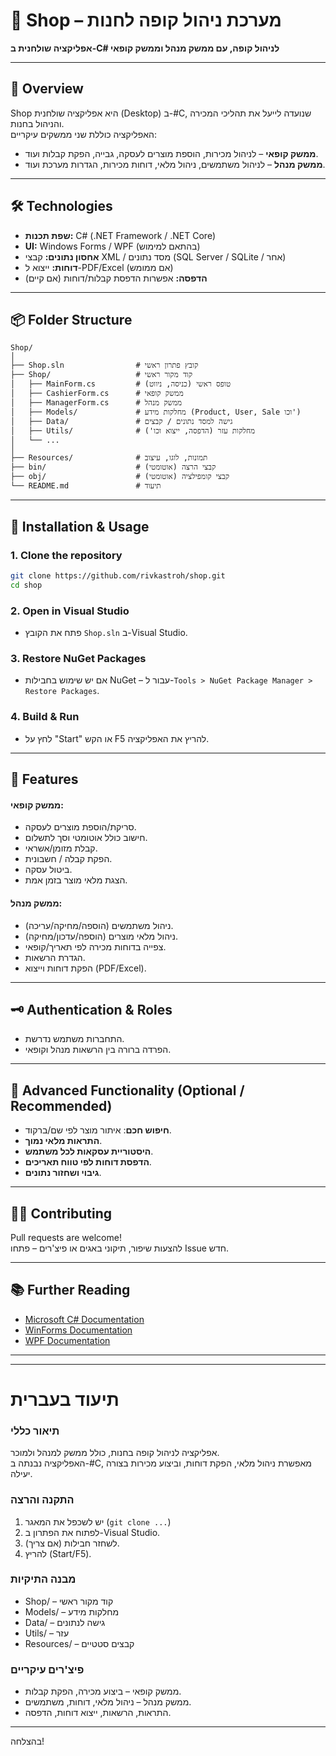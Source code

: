 # 🛒 Shop – מערכת ניהול קופה לחנות

**אפליקציה שולחנית ב-C# לניהול קופה, עם ממשק מנהל וממשק קופאי**

---

## 📝 Overview

Shop היא אפליקציה שולחנית (Desktop) ב-#C, שנועדה לייעל את תהליכי המכירה והניהול בחנות.  
האפליקציה כוללת שני ממשקים עיקריים:  
- **ממשק קופאי** – לניהול מכירות, הוספת מוצרים לעסקה, גבייה, הפקת קבלות ועוד.
- **ממשק מנהל** – לניהול משתמשים, ניהול מלאי, דוחות מכירות, הגדרות מערכת ועוד.

---

## 🛠️ Technologies

- **שפת תכנות:** C# (.NET Framework / .NET Core)
- **UI:** Windows Forms / WPF (בהתאם למימוש)
- **אחסון נתונים:** קבצי XML / מסד נתונים (SQL Server / SQLite / אחר)
- **דוחות:** ייצוא ל-PDF/Excel (אם ממומש)
- **הדפסה:** אפשרות הדפסת קבלות/דוחות (אם קיים)

---

## 📦 Folder Structure

```
Shop/
│
├── Shop.sln                # קובץ פתרון ראשי
├── Shop/                   # קוד מקור ראשי
│   ├── MainForm.cs         # טופס ראשי (כניסה, ניווט)
│   ├── CashierForm.cs      # ממשק קופאי
│   ├── ManagerForm.cs      # ממשק מנהל
│   ├── Models/             # מחלקות מידע (Product, User, Sale וכו')
│   ├── Data/               # גישה למסד נתונים / קבצים
│   ├── Utils/              # מחלקות עזר (הדפסה, ייצוא וכו')
│   └── ...
│
├── Resources/              # תמונות, לוגו, עיצוב
├── bin/                    # קבצי הרצה (אוטומטי)
├── obj/                    # קבצי קומפילציה (אוטומטי)
└── README.md               # תיעוד
```

---

## 🚀 Installation & Usage

### 1. Clone the repository

```bash
git clone https://github.com/rivkastroh/shop.git
cd shop
```

### 2. Open in Visual Studio

- פתח את הקובץ `Shop.sln` ב-Visual Studio.

### 3. Restore NuGet Packages

- אם יש שימוש בחבילות NuGet – עבור ל-`Tools > NuGet Package Manager > Restore Packages`.

### 4. Build & Run

- לחץ על "Start" או הקש F5 להריץ את האפליקציה.

---

## 🔑 Features

#### ממשק קופאי:
- סריקת/הוספת מוצרים לעסקה.
- חישוב כולל אוטומטי וסך לתשלום.
- קבלת מזומן/אשראי.
- הפקת קבלה / חשבונית.
- ביטול עסקה.
- הצגת מלאי מוצר בזמן אמת.

#### ממשק מנהל:
- ניהול משתמשים (הוספה/מחיקה/עריכה).
- ניהול מלאי מוצרים (הוספה/עדכון/מחיקה).
- צפייה בדוחות מכירה לפי תאריך/קופאי.
- הגדרת הרשאות.
- הפקת דוחות וייצוא (PDF/Excel).

---

## 🗝️ Authentication & Roles

- התחברות משתמש נדרשת.
- הפרדה ברורה בין הרשאות מנהל וקופאי.

---

## 📝 Advanced Functionality (Optional / Recommended)

- **חיפוש חכם**: איתור מוצר לפי שם/ברקוד.
- **התראות מלאי נמוך**.
- **היסטוריית עסקאות לכל משתמש**.
- **הדפסת דוחות לפי טווח תאריכים**.
- **גיבוי ושחזור נתונים**.

---

## 🧑‍💻 Contributing

Pull requests are welcome!  
להצעות שיפור, תיקוני באגים או פיצ'רים – פתחו Issue חדש.

---

## 📚 Further Reading

- [Microsoft C# Documentation](https://docs.microsoft.com/en-us/dotnet/csharp/)
- [WinForms Documentation](https://learn.microsoft.com/en-us/dotnet/desktop/winforms/)
- [WPF Documentation](https://learn.microsoft.com/en-us/dotnet/desktop/wpf/)

---

---

# תיעוד בעברית

### תיאור כללי

אפליקציה לניהול קופה בחנות, כולל ממשק למנהל ולמוכר.  
האפליקציה נבנתה ב-#C, מאפשרת ניהול מלאי, הפקת דוחות, וביצוע מכירות בצורה יעילה.

### התקנה והרצה

1. יש לשכפל את המאגר (`git clone ...`)
2. לפתוח את הפתרון ב-Visual Studio.
3. לשחזר חבילות (אם צריך).
4. להריץ (Start/F5).

### מבנה התיקיות

- Shop/ – קוד מקור ראשי
- Models/ – מחלקות מידע
- Data/ – גישה לנתונים
- Utils/ – עזר
- Resources/ – קבצים סטטיים

### פיצ'רים עיקריים

- ממשק קופאי – ביצוע מכירה, הפקת קבלות.
- ממשק מנהל – ניהול מלאי, דוחות, משתמשים.
- התראות, הרשאות, ייצוא דוחות, הדפסה.

---

בהצלחה!
